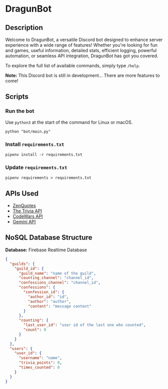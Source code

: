 # DragunBot

## Description

Welcome to DragunBot, a versatile Discord bot designed to enhance server experience with a wide range of features! Whether you're looking for fun and games, useful information, detailed stats, efficient logging, powerful automation, or seamless API integration, DragunBot has got you covered.

To explore the full list of available commands, simply type `/help`.

**Note:** This Discord bot is still in development... There are more features to come!

## Scripts

### Run the bot

Use `python3` at the start of the command for Linux or macOS.

```shell
python "bot/main.py"
```

### Install `requirements.txt`

```shell
pipenv install -r requirements.txt
```

### Update `requirements.txt`

```shell
pipenv requirements > requirements.txt
```

## APIs Used

- [ZenQuotes](https://zenquotes.io/)
- [The Trivia API](https://the-trivia-api.com/)
- [CodeWars API](https://dev.codewars.com/)
- [Gemini API](https://ai.google.dev/)

## NoSQL Database Structure

**Database:** Firebase Realtime Database

```json
{
  "guilds": {
    "guild_id": {
      "guild_name": "name of the guild",
      "counting_channel": "channel_id",
      "confessions_channel": "channel_id",
      "confessions": {
        "confession_id": {
          "author_id": "id",
          "author": "author",
          "content": "message content"
        }
      },
      "counting": {
        "last_user_id": "user id of the last one who counted",
        "count": 0
      }
    }
  },
  "users": {
    "user_id": {
      "username": "name",
      "trivia_points": 0,
      "times_counted": 0
    }
  }
}
```
